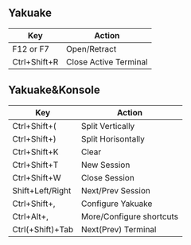 ## Yakuake
| Key | Action |   
| ----------- | ----------- |   
| F12 or F7 | Open/Retract |
| Ctrl+Shift+R | Close Active Terminal |

## Yakuake&Konsole
| Key | Action |   
| ----------- | ----------- | 
| Ctrl+Shift+( | Split Vertically |
| Ctrl+Shift+) | Split Horisontally |
| Ctrl+Shift+K | Clear |
| Ctrl+Shift+T | New Session |
| Ctrl+Shift+W | Close Session |
| Shift+Left/Right | Next/Prev Session |
| Ctrl+Shift+, | Configure Yakuake |
| Ctrl+Alt+, | More/Configure shortcuts |
| Ctrl(+Shift)+Tab | Next(Prev) Terminal |
